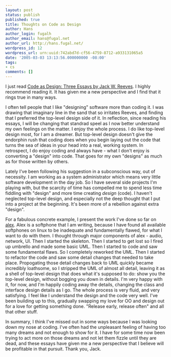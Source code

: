 ```yaml
---
layout: post
status: publish
published: true
title: Thoughts on Code as Design
author: Hans
author_login: fugalh
author_email: hans@fugal.net
author_url: http://hans.fugal.net/
wordpress_id: 12
wordpress_url: urn:uuid:742abd7d-cf56-4759-8712-a933131065a5
date: '2005-03-03 13:13:56.000000000 -08:00'
tags:
- cs
comments: []
---
```

<p>I just read <a href="http://www.developerdotstar.com/mag/articles/PDF/DevDotStar_Reeves_CodeAsDesign.pdf">Code as Design: Three Essays by Jack W.
Reeves</a>.
I highly recommend reading it. It has given me a new perspective and I find
that it rings true in many ways.</p>

<p>I often tell people that I like "designing" software more than coding it. I was
drawing that imaginary line in the sand that so irritates Reeves, and finding
that I preferred the top-level design side of it. In reflection, since reading
his essays, I will be changing that standrad speel as I now better understand
my own feelings on the matter.  I enjoy the whole process. I do like top-level
design most, for I am a dreamer. But top-level design doesn't give the
endorphin rush that coding does when you begin laying out the code that turns
the sea of ideas in your head into a real, working system. In retrospect, I do
enjoy coding and always have - what I don't enjoy is converting a "design" into
code. That goes for my own "designs" as much as for those written by others. </p>

<p>Lately I've been following his suggestion in a subconscious way, out of
necessity. I am working as a system administrator which means very little
software development in the day job. So I have several side projects I'm
playing with, but the scarcity of time has compelled me to spend less time
fiddling with "design" and more time creating <em>design</em> (code). I haven't
neglected top-level design, and especially not the deep thought that I put into
a project at the beginning. It's been more of a rebellion against extra
"design". </p>

<p>For a fabulous concrete example, I present the work I've done so far on
<a href="http://hans.fugal.net/src/alex/">alex</a>. Alex is a softphone that I am writing,
because I have found all available softphones on linux to be inadequate and
fundamentally flawed, for what I want to do with them. I thought through major
components of alex - audio, network, UI. Then I started the skeleton. Then I
started to get lost so I fired up umbrello and made some basic UML. Then I
started to code and saw some fundamental flaws. So I completely reworked the
UML. Then I started to refactor the code and saw some detail changes that
needed to take place. Propogating those detail changes back to UML quickly
became incredibly loathsome, so I stripped the UML of almost all detail,
leaving it as a shell of top-level design that does what it's supposed to do:
show you the top-level design, without bogging you down in details. I'm very
happy with it, for now, and I'm happily coding away the details, changing the
class and interface design details as I go. The whole process is very fluid,
and very satisfying. I feel like I understand the design and the code very
well. I've been building up to this, gradually swapping my love for OO and
design out for a love for getting something done. "Release early, release
often" and all that other stuff. </p>

<p>In summary, I think I've missed out in some ways because I was looking down my
nose at coding. I've often had the unpleasant feeling of having too many dreams
and not enough to show for it. I have for some time now been trying to act more
on those dreams and not let them fizzle until they are dead, and these essays
have given me a new perspective that I believe will be profitable in that
pursuit. Thank you, Jack.</p>
